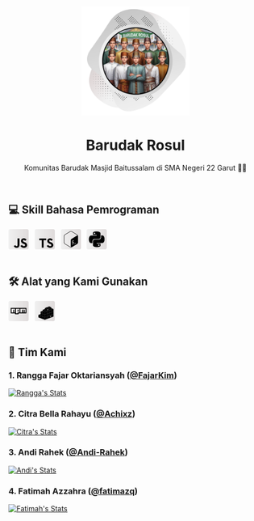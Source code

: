 <div align="center">
    <a href="https://github.com/BarudakRosul">
        <picture>
            <source srcset="https://github.com/BarudakRosul/.github/raw/master/images/picture-dark.svg" media="(prefers-color-scheme: dark)">
            <source srcset="https://github.com/BarudakRosul/.github/raw/master/images/picture-light.svg" media="(prefers-color-scheme: light)">
            <img src="https://github.com/BarudakRosul/.github/raw/master/images/picture-light.svg" alt="Barudak Rosul" width="215" height="215">
        </picture>
    </a>
    <h1>Barudak Rosul</h1>
    <p>Komunitas Barudak Masjid Baitussalam di SMA Negeri 22 Garut 👳🏻</p>
</div>

</br>

<h2>💻 Skill Bahasa Pemrograman</h2>

<div align="left">
    <picture>
        <source srcset="https://github.com/BarudakRosul/.github/raw/master/images/icons/javascript-dark.svg" media="(prefers-color-scheme: dark)">
        <source srcset="https://github.com/BarudakRosul/.github/raw/master/images/icons/javascript-light.svg" media="(prefers-color-scheme: light)">
        <img src="https://github.com/BarudakRosul/.github/raw/master/images/icons/javascript-light.svg" alt="JavaScript" width="40" height="40">
    </picture>
    &nbsp;
    <picture>
        <source srcset="https://github.com/BarudakRosul/.github/raw/master/images/icons/typescript-dark.svg" media="(prefers-color-scheme: dark)">
        <source srcset="https://github.com/BarudakRosul/.github/raw/master/images/icons/typescript-light.svg" media="(prefers-color-scheme: light)">
        <img src="https://github.com/BarudakRosul/.github/raw/master/images/icons/typescript-light.svg" alt="TypeScript" width="40" height="40">
    </picture>
    &nbsp;
    <picture>
        <source srcset="https://github.com/BarudakRosul/.github/raw/master/images/icons/bash-dark.svg" media="(prefers-color-scheme: dark)">
        <source srcset="https://github.com/BarudakRosul/.github/raw/master/images/icons/bash-light.svg" media="(prefers-color-scheme: light)">
        <img src="https://github.com/BarudakRosul/.github/raw/master/images/icons/bash-light.svg" alt="Bash" width="40" height="40">
    </picture>
    &nbsp;
    <picture>
        <source srcset="https://github.com/BarudakRosul/.github/raw/master/images/icons/python-dark.svg" media="(prefers-color-scheme: dark)">
        <source srcset="https://github.com/BarudakRosul/.github/raw/master/images/icons/python-light.svg" media="(prefers-color-scheme: light)">
        <img src="https://github.com/BarudakRosul/.github/raw/master/images/icons/python-light.svg" alt="Python" width="40" height="40">
    </picture>
</div>

</br>

<h2>🛠️ Alat yang Kami Gunakan</h2>

<div align="left">
    <picture>
        <source srcset="https://github.com/BarudakRosul/.github/raw/master/images/icons/npm-dark.svg" media="(prefers-color-scheme: dark)">
        <source srcset="https://github.com/BarudakRosul/.github/raw/master/images/icons/npm-light.svg" media="(prefers-color-scheme: light)">
        <img src="https://github.com/BarudakRosul/.github/raw/master/images/icons/npm-light.svg" alt="NPM" width="40" height="40">
    </picture>
    &nbsp;
    <picture>
        <source srcset="https://github.com/BarudakRosul/.github/raw/master/images/icons/pypi-dark.svg" media="(prefers-color-scheme: dark)">
        <source srcset="https://github.com/BarudakRosul/.github/raw/master/images/icons/pypi-light.svg" media="(prefers-color-scheme: light)">
        <img src="https://github.com/BarudakRosul/.github/raw/master/images/icons/pypi-light.svg" alt="PyPI" width="40" height="40">
    </picture>
</div>

</br>

<h2>💼 Tim Kami</h2>

<h3>1. Rangga Fajar Oktariansyah (<a href="https://github.com/FajarKim">@FajarKim</a>)</h3>
<div align="left">
    <a href="https://github.com/FajarKim">
        <picture>
            <source srcset="https://gh-readme-profile.vercel.app/api?username=FajarKim&hide_border=true&locale=id&title_color=fff&text_color=fff&icon_color=e1d9d9&stroke_color=444242&bg_color=4,1d1d1e,545454" media="(prefers-color-scheme: dark)">
            <source srcset="https://gh-readme-profile.vercel.app/api?username=FajarKim&hide_border=true&locale=id&title_color=000&text_color=000&icon_color=49494b&stroke_color=e1d9d9&bg_color=4,f0f0f0,dfdbdb" media="(prefers-color-scheme: light)">
            <img src="https://gh-readme-profile.vercel.app/api?username=FajarKim&hide_border=true&locale=id&title_color=000&text_color=000&icon_color=49494b&stroke_color=e1d9d9&bg_color=4,f0f0f0,dfdbdb" alt="Rangga's Stats">
        </picture>
    </a>
</div>

<h3>2. Citra Bella Rahayu (<a href="https://github.com/Achixz">@Achixz</a>)</h3>
<div align="left">
    <a href="https://github.com/Achixz">
        <picture>
            <source srcset="https://gh-readme-profile.vercel.app/api?username=Achixz&hide_border=true&locale=id&title_color=fff&text_color=fff&icon_color=e1d9d9&stroke_color=444242&bg_color=4,1d1d1e,545454" media="(prefers-color-scheme: dark)">
            <source srcset="https://gh-readme-profile.vercel.app/api?username=Achixz&hide_border=true&locale=id&title_color=000&text_color=000&icon_color=49494b&stroke_color=e1d9d9&bg_color=4,f0f0f0,dfdbdb" media="(prefers-color-scheme: light)">
            <img src="https://gh-readme-profile.vercel.app/api?username=Achixz&hide_border=true&locale=id&title_color=000&text_color=000&icon_color=49494b&stroke_color=e1d9d9&bg_color=4,f0f0f0,dfdbdb" alt="Citra's Stats">
        </picture>
    </a>
</div>

<h3>3. Andi Rahek (<a href="https://github.com/Andi-Rahek">@Andi-Rahek</a>)</h3>
<div align="left">
    <a href="https://github.com/Andi-Rahek">
        <picture>
            <source srcset="https://gh-readme-profile.vercel.app/api?username=Andi-Rahek&hide_border=true&locale=id&title_color=fff&text_color=fff&icon_color=e1d9d9&stroke_color=444242&bg_color=4,1d1d1e,545454" media="(prefers-color-scheme: dark)">
            <source srcset="https://gh-readme-profile.vercel.app/api?username=Andi-Rahek&hide_border=true&locale=id&title_color=000&text_color=000&icon_color=49494b&stroke_color=e1d9d9&bg_color=4,f0f0f0,dfdbdb" media="(prefers-color-scheme: light)">
            <img src="https://gh-readme-profile.vercel.app/api?username=Andi-Rahek&hide_border=true&locale=id&title_color=000&text_color=000&icon_color=49494b&stroke_color=e1d9d9&bg_color=4,f0f0f0,dfdbdb" alt="Andi's Stats">
        </picture>
    </a>
</div>

<h3>4. Fatimah Azzahra (<a href="https://github.com/fatimazq">@fatimazq</a>)</h3>
<div align="left">
    <a href="https://github.com/fatimazq">
        <picture>
            <source srcset="https://gh-readme-profile.vercel.app/api?username=fatimazq&hide_border=true&locale=id&title_color=fff&text_color=fff&icon_color=e1d9d9&stroke_color=444242&bg_color=4,1d1d1e,545454" media="(prefers-color-scheme: dark)">
            <source srcset="https://gh-readme-profile.vercel.app/api?username=fatimazq&hide_border=true&locale=id&title_color=000&text_color=000&icon_color=49494b&stroke_color=e1d9d9&bg_color=4,f0f0f0,dfdbdb" media="(prefers-color-scheme: light)">
            <img src="https://gh-readme-profile.vercel.app/api?username=fatimazq&hide_border=true&locale=id&title_color=000&text_color=000&icon_color=49494b&stroke_color=e1d9d9&bg_color=4,f0f0f0,dfdbdb" alt="Fatimah's Stats">
        </picture>
    </a>
</div>